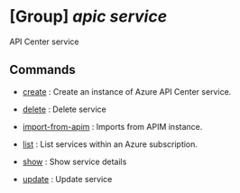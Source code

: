 # [Group] _apic service_

API Center service

## Commands

- [create](/Commands/apic/service/_create.md)
: Create an instance of Azure API Center service.

- [delete](/Commands/apic/service/_delete.md)
: Delete service

- [import-from-apim](/Commands/apic/service/_import-from-apim.md)
: Imports from APIM instance.

- [list](/Commands/apic/service/_list.md)
: List services within an Azure subscription.

- [show](/Commands/apic/service/_show.md)
: Show service details

- [update](/Commands/apic/service/_update.md)
: Update service
